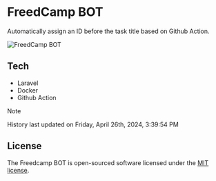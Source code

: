 # FreedCamp BOT

Automatically assign an ID before the task title based on Github Action.

![FreedCamp BOT](https://repository-images.githubusercontent.com/737932867/7d34798b-2680-471c-b089-a78a718d3d6a)

## Tech

- Laravel
- Docker
- Github Action

> [!NOTE]  
> History last updated on Friday, April 26th, 2024, 3:39:54 PM

## License

The Freedcamp BOT is open-sourced software licensed under the [MIT license](https://opensource.org/licenses/MIT).
